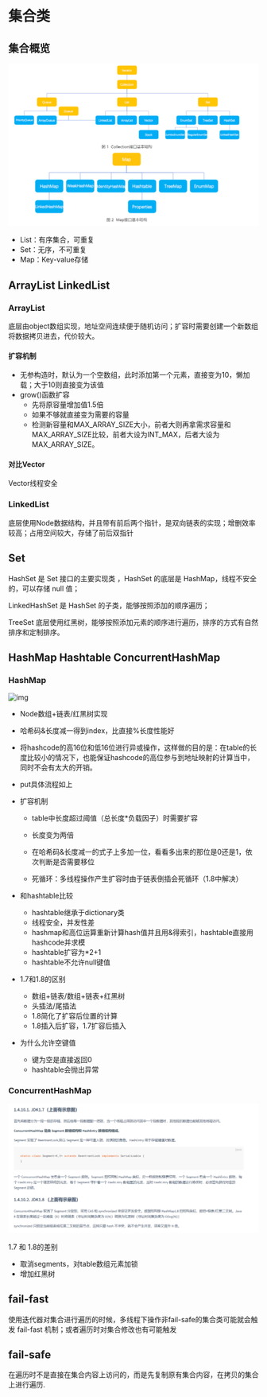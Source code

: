 # 集合类

## 集合概览

![image-20201005185309094](集合.assets/image-20201005185309094.png)

- List：有序集合，可重复
- Set：无序，不可重复
- Map：Key-value存储

## ArrayList LinkedList

### ArrayList

底层由object数组实现，地址空间连续便于随机访问；扩容时需要创建一个新数组将数据拷贝进去，代价较大。

#### 扩容机制

- 无参构造时，默认为一个空数组，此时添加第一个元素，直接变为10，懒加载；大于10则直接变为该值
- grow()函数扩容
	- 先将原容量增加值1.5倍
	- 如果不够就直接变为需要的容量
	- 检测新容量和MAX_ARRAY_SIZE大小，前者大则再拿需求容量和MAX_ARRAY_SIZE比较，前者大设为INT_MAX，后者大设为MAX_ARRAY_SIZE。

#### 对比Vector

Vector线程安全

### LinkedList

底层使用Node数据结构，并且带有前后两个指针，是双向链表的实现；增删效率较高；占用空间较大，存储了前后双指针

## Set

HashSet 是 Set 接口的主要实现类 ，HashSet 的底层是 HashMap，线程不安全的，可以存储 null 值；

LinkedHashSet 是 HashSet 的子类，能够按照添加的顺序遍历；

TreeSet 底层使用红黑树，能够按照添加元素的顺序进行遍历，排序的方式有自然排序和定制排序。

## HashMap Hashtable ConcurrentHashMap

### HashMap

![img](https://segmentfault.com/img/remote/1460000021928662)

- Node数组+链表/红黑树实现

- 哈希码&长度减一得到index，比直接%长度性能好

- 将hashcode的高16位和低16位进行异或操作，这样做的目的是：在table的长度比较小的情况下，也能保证hashcode的高位参与到地址映射的计算当中，同时不会有太大的开销。

- put具体流程如上

- 扩容机制

	- table中长度超过阈值（总长度*负载因子）时需要扩容
	- 长度变为两倍
	- 在哈希码&长度减一的式子上多加一位，看看多出来的那位是0还是1，依次判断是否需要移位

	- 死循环：多线程操作产生扩容时由于链表倒插会死循环（1.8中解决）

- 和hashtable比较
	- hashtable继承于dictionary类
	- 线程安全，并发性差
	- hashmap和高位运算重新计算hash值并且用&得索引，hashtable直接用hashcode并求模
	- hashtable扩容为*2+1
	- hashtable不允许null键值

- 1.7和1.8的区别
	- 数组+链表/数组+链表+红黑树
	- 头插法/尾插法
	- 1.8简化了扩容后位置的计算
	- 1.8插入后扩容，1.7扩容后插入

- 为什么允许空键值
	- 键为空是直接返回0
	- hashtable会抛出异常

### ConcurrentHashMap

![image-20201005195020999](集合.assets/image-20201005195020999.png)

1.7 和 1.8的差别

- 取消segments，对table数组元素加锁
- 增加红黑树

## fail-fast

使用迭代器对集合进行遍历的时候，多线程下操作非fail-safe的集合类可能就会触发 fail-fast 机制；或者遍历时对集合修改也有可能触发

## fail-safe

在遍历时不是直接在集合内容上访问的，而是先复制原有集合内容，在拷贝的集合上进行遍历.